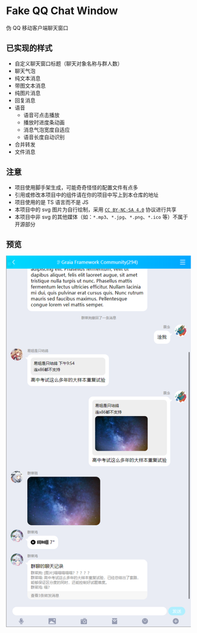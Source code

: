 # Fake QQ Chat Window

伪 QQ 移动客户端聊天窗口

## 已实现的样式

- 自定义聊天窗口标题（聊天对象名称与群人数）
- 聊天气泡
- 纯文本消息
- 带图文本消息
- 纯图片消息
- 回复消息
- 语音
  - 语音可点击播放
  - 播放时进度条动画
  - 消息气泡宽度自适应
  - 语音长度自动识别
- 合并转发
- 文件消息

## 注意

- 项目使用脚手架生成，可能奇奇怪怪的配置文件有点多
- 引用或修改本项目中的组件请在你的项目中写上到本仓库的地址
- 项目使用的是 TS 语言而不是 JS
- 本项目中的 svg 图片为自行绘制，采用 [`CC BY-NC-SA 4.0`](https://creativecommons.org/licenses/by-nc-sa/4.0/deed.zh) 协议进行共享
- 本项目中非 svg 的其他媒体（如：`*.mp3`、`*.jpg`、`*.png`、`*.ico` 等）不属于开源部分

## 预览

![预览](./preview.png)

